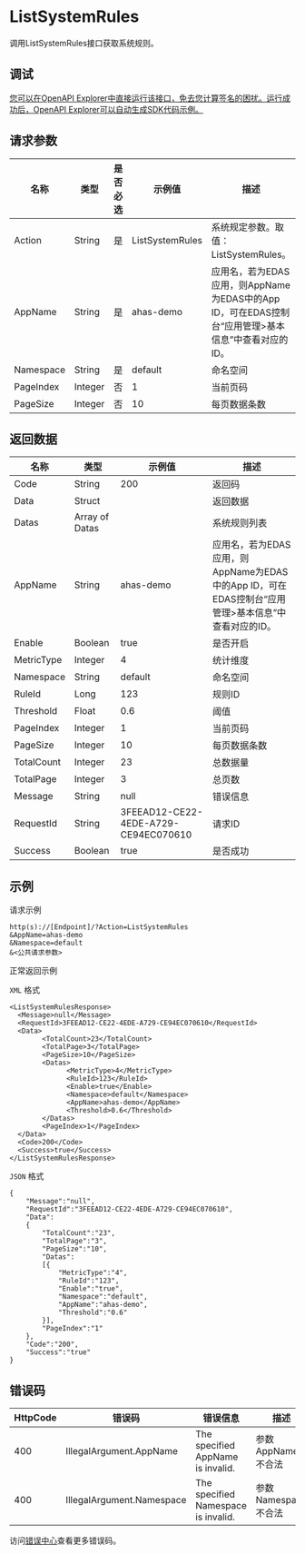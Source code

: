 # ListSystemRules

调用ListSystemRules接口获取系统规则。

## 调试

[您可以在OpenAPI Explorer中直接运行该接口，免去您计算签名的困扰。运行成功后，OpenAPI Explorer可以自动生成SDK代码示例。](https://api.aliyun.com/#product=ahas-openapi&api=ListSystemRules&type=RPC&version=2019-09-01)

## 请求参数

|名称|类型|是否必选|示例值|描述|
|--|--|----|---|--|
|Action|String|是|ListSystemRules|系统规定参数。取值：ListSystemRules。 |
|AppName|String|是|ahas-demo|应用名，若为EDAS应用，则AppName为EDAS中的App ID，可在EDAS控制台“应用管理\>基本信息”中查看对应的ID。 |
|Namespace|String|是|default|命名空间 |
|PageIndex|Integer|否|1|当前页码 |
|PageSize|Integer|否|10|每页数据条数 |

## 返回数据

|名称|类型|示例值|描述|
|--|--|---|--|
|Code|String|200|返回码 |
|Data|Struct| |返回数据 |
|Datas|Array of Datas| |系统规则列表 |
|AppName|String|ahas-demo|应用名，若为EDAS应用，则AppName为EDAS中的App ID，可在EDAS控制台“应用管理\>基本信息”中查看对应的ID。 |
|Enable|Boolean|true|是否开启 |
|MetricType|Integer|4|统计维度 |
|Namespace|String|default|命名空间 |
|RuleId|Long|123|规则ID |
|Threshold|Float|0.6|阈值 |
|PageIndex|Integer|1|当前页码 |
|PageSize|Integer|10|每页数据条数 |
|TotalCount|Integer|23|总数据量 |
|TotalPage|Integer|3|总页数 |
|Message|String|null|错误信息 |
|RequestId|String|3FEEAD12-CE22-4EDE-A729-CE94EC070610|请求ID |
|Success|Boolean|true|是否成功 |

## 示例

请求示例

```
http(s)://[Endpoint]/?Action=ListSystemRules
&AppName=ahas-demo
&Namespace=default
&<公共请求参数>
```

正常返回示例

`XML` 格式

```
<ListSystemRulesResponse>
  <Message>null</Message>
  <RequestId>3FEEAD12-CE22-4EDE-A729-CE94EC070610</RequestId>
  <Data>
        <TotalCount>23</TotalCount>
        <TotalPage>3</TotalPage>
        <PageSize>10</PageSize>
        <Datas>
              <MetricType>4</MetricType>
              <RuleId>123</RuleId>
              <Enable>true</Enable>
              <Namespace>default</Namespace>
              <AppName>ahas-demo</AppName>
              <Threshold>0.6</Threshold>
        </Datas>
        <PageIndex>1</PageIndex>
  </Data>
  <Code>200</Code>
  <Success>true</Success>
</ListSystemRulesResponse>
```

`JSON` 格式

```
{
    "Message":"null",
    "RequestId":"3FEEAD12-CE22-4EDE-A729-CE94EC070610",
    "Data":
    {
        "TotalCount":"23",
        "TotalPage":"3",
        "PageSize":"10",
        "Datas":
        [{
            "MetricType":"4",
            "RuleId":"123",
            "Enable":"true",
            "Namespace":"default",
            "AppName":"ahas-demo",
            "Threshold":"0.6"
        }],
        "PageIndex":"1"
    },
    "Code":"200",
    "Success":"true"
}
```

## 错误码

|HttpCode|错误码|错误信息|描述|
|--------|---|----|--|
|400|IllegalArgument.AppName|The specified AppName is invalid.|参数AppName不合法|
|400|IllegalArgument.Namespace|The specified Namespace is invalid.|参数Namespace不合法|

访问[错误中心](https://error-center.aliyun.com/status/product/ahas-openapi)查看更多错误码。

